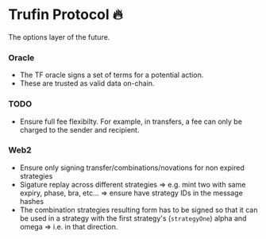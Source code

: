# Trufin Protocol 🔥

The options layer of the future.

### Oracle

- The TF oracle signs a set of terms for a potential action.
- These are trusted as valid data on-chain.

### TODO

- Ensure full fee flexibilty. For example, in transfers, a fee can only be charged to the sender and recipient.

### Web2

- Ensure only signing transfer/combinations/novations for non expired strategies
- Sigature replay across different strategies => e.g. mint two with same expiry, phase, bra, etc... => ensure have strategy IDs in the message hashes
- The combination strategies resulting form has to be signed so that it can be used in a strategy with the first strategy's (`strategyOne`) alpha and omega => i.e. in that direction.
